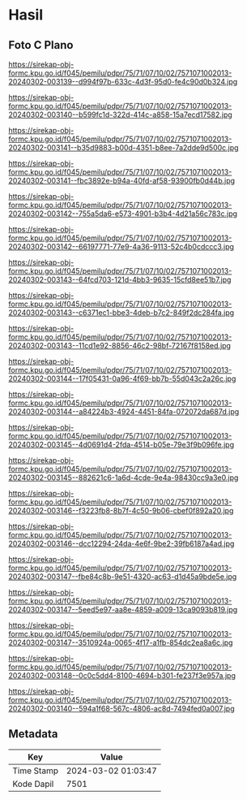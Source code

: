 # Hasil

## Foto C Plano

https://sirekap-obj-formc.kpu.go.id/f045/pemilu/pdpr/75/71/07/10/02/7571071002013-20240302-003139--d994f97b-633c-4d3f-95d0-fe4c90d0b324.jpg

https://sirekap-obj-formc.kpu.go.id/f045/pemilu/pdpr/75/71/07/10/02/7571071002013-20240302-003140--b599fc1d-322d-414c-a858-15a7ecd17582.jpg

https://sirekap-obj-formc.kpu.go.id/f045/pemilu/pdpr/75/71/07/10/02/7571071002013-20240302-003141--b35d9883-b00d-4351-b8ee-7a2dde9d500c.jpg

https://sirekap-obj-formc.kpu.go.id/f045/pemilu/pdpr/75/71/07/10/02/7571071002013-20240302-003141--fbc3892e-b94a-40fd-af58-93900fb0d44b.jpg

https://sirekap-obj-formc.kpu.go.id/f045/pemilu/pdpr/75/71/07/10/02/7571071002013-20240302-003142--755a5da6-e573-4901-b3b4-4d21a56c783c.jpg

https://sirekap-obj-formc.kpu.go.id/f045/pemilu/pdpr/75/71/07/10/02/7571071002013-20240302-003142--66197771-77e9-4a36-9113-52c4b0cdccc3.jpg

https://sirekap-obj-formc.kpu.go.id/f045/pemilu/pdpr/75/71/07/10/02/7571071002013-20240302-003143--64fcd703-121d-4bb3-9635-15cfd8ee51b7.jpg

https://sirekap-obj-formc.kpu.go.id/f045/pemilu/pdpr/75/71/07/10/02/7571071002013-20240302-003143--c6371ec1-bbe3-4deb-b7c2-849f2dc284fa.jpg

https://sirekap-obj-formc.kpu.go.id/f045/pemilu/pdpr/75/71/07/10/02/7571071002013-20240302-003143--11cd1e92-8856-46c2-98bf-72167f8158ed.jpg

https://sirekap-obj-formc.kpu.go.id/f045/pemilu/pdpr/75/71/07/10/02/7571071002013-20240302-003144--17f05431-0a96-4f69-bb7b-55d043c2a26c.jpg

https://sirekap-obj-formc.kpu.go.id/f045/pemilu/pdpr/75/71/07/10/02/7571071002013-20240302-003144--a84224b3-4924-4451-84fa-072072da687d.jpg

https://sirekap-obj-formc.kpu.go.id/f045/pemilu/pdpr/75/71/07/10/02/7571071002013-20240302-003145--4d0691d4-2fda-4514-b05e-79e3f9b096fe.jpg

https://sirekap-obj-formc.kpu.go.id/f045/pemilu/pdpr/75/71/07/10/02/7571071002013-20240302-003145--882621c6-1a6d-4cde-9e4a-98430cc9a3e0.jpg

https://sirekap-obj-formc.kpu.go.id/f045/pemilu/pdpr/75/71/07/10/02/7571071002013-20240302-003146--f3223fb8-8b7f-4c50-9b06-cbef0f892a20.jpg

https://sirekap-obj-formc.kpu.go.id/f045/pemilu/pdpr/75/71/07/10/02/7571071002013-20240302-003146--dcc12294-24da-4e6f-9be2-39fb6187a4ad.jpg

https://sirekap-obj-formc.kpu.go.id/f045/pemilu/pdpr/75/71/07/10/02/7571071002013-20240302-003147--fbe84c8b-9e51-4320-ac63-d1d45a9bde5e.jpg

https://sirekap-obj-formc.kpu.go.id/f045/pemilu/pdpr/75/71/07/10/02/7571071002013-20240302-003147--5eed5e97-aa8e-4859-a009-13ca9093b819.jpg

https://sirekap-obj-formc.kpu.go.id/f045/pemilu/pdpr/75/71/07/10/02/7571071002013-20240302-003147--3510924a-0065-4f17-a1fb-854dc2ea8a6c.jpg

https://sirekap-obj-formc.kpu.go.id/f045/pemilu/pdpr/75/71/07/10/02/7571071002013-20240302-003148--0c0c5dd4-8100-4694-b301-fe237f3e957a.jpg

https://sirekap-obj-formc.kpu.go.id/f045/pemilu/pdpr/75/71/07/10/02/7571071002013-20240302-003140--594a1f68-567c-4806-ac8d-7494fed0a007.jpg


## Metadata

| Key        | Value               |
| ---------- | ------------------- |
| Time Stamp | 2024-03-02 01:03:47 |
| Kode Dapil | 7501                |



